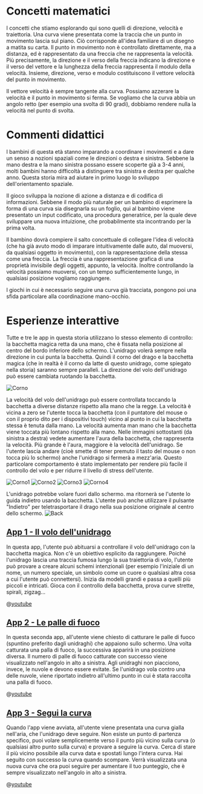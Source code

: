 # Concetti matematici
I concetti che stiamo esplorando qui sono quelli di direzione, velocità e traiettoria. Una curva viene presentata come la traccia che un punto in movimento lascia sul piano. Ciò corrisponde all'idea familiare di un disegno a matita su carta. Il punto in movimento non è controllato direttamente, ma a distanza, ed è rappresentato da una freccia che ne rappresenta la velocità. Più precisamente, la direzione e il verso della freccia indicano la direzione e il verso del vettore e la lunghezza della freccia rappresenta il modulo della velocità. Insieme, direzione, verso e modulo costituiscono il vettore velocità del punto in movimento.

Il vettore velocità è sempre tangente alla curva. Possiamo azzerare la velocità e il punto in movimento si ferma. Se vogliamo che la curva abbia un angolo retto (per esempio una svolta di 90 gradi), dobbiamo rendere nulla la velocità nel punto di svolta.

# Commenti didattici
I bambini di questa età stanno imparando a coordinare i movimenti e a dare un senso a nozioni spaziali come le direzioni o destra e sinistra. Sebbene la mano destra e la mano sinistra possano essere scoperte già a 3-4 anni, molti bambini hanno difficoltà a distinguere tra sinistra e destra per qualche anno. Questa storia mira ad aiutare in primo luogo lo sviluppo dell'orientamento spaziale.

Il gioco sviluppa la nozione di azione a distanza e di codifica di informazioni. Sebbene il modo più naturale per un bambino di esprimere la forma di una curva sia disegnarla su un foglio, qui al bambino viene presentato un input codificato, una procedura generatrice, per la quale deve sviluppare una nuova intuizione, che probabilmente sta incontrando per la prima volta.

Il bambino dovrà compiere il salto concettuale di collegare l'idea di velocità (che ha già avuto modo di imparare intuitivamente dalle auto, dal muoversi, da qualsiasi oggetto in movimento), con la rappresentazione della stessa come una freccia. La freccia è una rappresentazione grafica di una proprietà invisibile degli oggetti, appunto, la velocità. Inoltre controllando la velocità possiamo muoversi, con un tempo sufficientemente lungo, in qualsiasi posizione vogliamo raggiungere.

I giochi in cui è necessario seguire una curva già tracciata, pongono poi una sfida particolare alla coordinazione mano-occhio.

# Esperienze interattive
Tutte e tre le app in questa storia utilizzano lo stesso elemento di controllo: la bacchetta magica retta da una mano, che è fissata nella posizione al centro del bordo inferiore dello schermo. L'unidrago volerà sempre nella direzione in cui punta la bacchetta. Quindi il corno del drago e la bacchetta magica (che in realtà è il corno da latte di questo unidrago, come spiegato nella storia) saranno sempre paralleli. La direzione del volo dell'unidrago può essere cambiata ruotando la bacchetta.


![Corno](/stories/fire-1/img/_align-center_/horn.png)

La velocità del volo dell'unidrago può essere controllata toccando la bacchetta a diverse distanze rispetto alla mano che la regge. La velocità è vicina a zero se l'utente tocca la bacchetta (con il puntatore del mouse o con il proprio dito per i dispositivi touch) vicino al punto in cui la bacchetta stessa è tenuta dalla mano. La velocità aumenta man mano che la bacchetta viene toccata più lontano rispetto alla mano. Nelle immagini sottostanti (da sinistra a destra) vedete aumentare l'aura della bacchetta, che rappresenta la velocità. Più grande è l'aura, maggiore è la velocità dell'unidrago. Se l'utente lascia andare (cioè smette di tener premuto il tasto del mouse o non tocca più lo schermo) anche l'unidrago si fermerà a mezz'aria. Questo particolare comportamento è stato implementato per rendere più facile il controllo del volo e per ridurre il livello di stress dell'utente.

![Corno1](/stories/fire-1/img/horn1.png)
![Corno2](/stories/fire-1/img/horn2.png)
![Corno3](/stories/fire-1/img/horn3.png)
![Corno4](/stories/fire-1/img/horn4.png)

L'unidrago potrebbe volare fuori dallo schermo. ma ritornerà se l'utente lo guida indietro usando la bacchetta. L'utente può anche utilizzare il pulsante "Indietro" per teletrasportare il drago nella sua posizione originale al centro dello schermo. 
![Back](/stories/fire-1/img/_align-center_/back.png)

## [App 1 - Il volo dell'unidrago]($HUB_URL/apps/?appNumber=0&story=fire-1)

In questa app, l'utente può abituarsi a controllare il volo dell'unidrago con la bacchetta magica. Non c'è un obiettivo esplicito da raggiungere. Poiché l'unidrago lascia una traccia fumosa lungo la sua traiettoria di volo, l'utente può provare a creare alcuni schemi intenzionali (per esempio l'iniziale di un nome, un numero speciale, un simbolo come un cuore o qualsiasi altra cosa a cui l'utente può connettersi). Inizia da modelli grandi e passa a quelli più piccoli e intricati. Gioca con il controllo della bacchetta, prova curve strette, spirali, zigzag...

@[youtube](QQP_EywUcL4?_align-center_)

## [App 2 - Le palle di fuoco]($HUB_URL/apps/?appNumber=1&story=fire-1)

In questa seconda app, all'utente viene chiesto di catturare le palle di fuoco (spuntino preferito dagli unidraghi) che appaiono sullo schermo. Una volta catturata una palla di fuoco, la successiva apparirà in una posizione diversa. Il numero di palle di fuoco catturate con successo viene visualizzato nell'angolo in alto a sinistra. Agli unidraghi non piacciono, invece, le nuvole e devono essere evitate. Se l'unidrago vola contro una delle nuvole, viene riportato indietro all'ultimo punto in cui è stata raccolta una palla di fuoco.

@[youtube](9gRPkL7sQH8?_align-center_)

## [App 3 - Segui la curva]($HUB_URL/apps/?appNumber=2&story=fire-1)

Quando l'app viene avviata, all'utente viene presentata una curva gialla nell'aria, che l'unidrago deve seguire. Non esiste un punto di partenza specifico, puoi volare semplicemente verso il punto più vicino sulla curva (o qualsiasi altro punto sulla curva) e provare a seguire la curva. Cerca di stare il più vicino possibile alla curva data e spostati lungo l'intera curva. Hai seguito con successo la curva quando scompare. Verrà visualizzata una nuova curva che ora puoi seguire per aumentare il tuo punteggio, che è sempre visualizzato nell'angolo in alto a sinistra.

@[youtube](9dz9j2j9c2I?_align-center_)